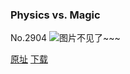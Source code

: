 ### Physics vs. Magic
No.2904
![图片不见了~~~](https://imgs.xkcd.com/comics/physics_vs_magic.png)

[原址](https://xkcd.com//2904) [下载](https://imgs.xkcd.com/comics/physics_vs_magic.png)

